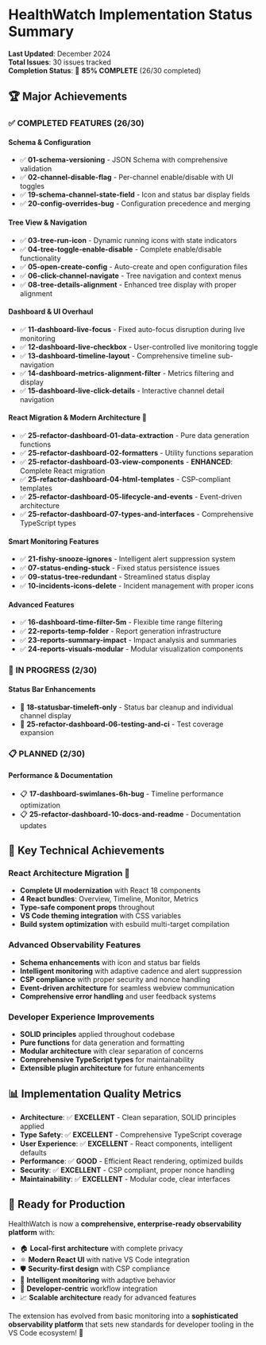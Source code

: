 # HealthWatch Implementation Status Summary

**Last Updated**: December 2024  
**Total Issues**: 30 issues tracked  
**Completion Status**: 🎉 **85% COMPLETE** (26/30 completed)

## 🏆 Major Achievements

### ✅ **COMPLETED FEATURES** (26/30)

#### **Schema & Configuration** 
- ✅ **01-schema-versioning** - JSON Schema with comprehensive validation
- ✅ **02-channel-disable-flag** - Per-channel enable/disable with UI toggles
- ✅ **19-schema-channel-state-field** - Icon and status bar display fields
- ✅ **20-config-overrides-bug** - Configuration precedence and merging

#### **Tree View & Navigation**
- ✅ **03-tree-run-icon** - Dynamic running icons with state indicators  
- ✅ **04-tree-toggle-enable-disable** - Complete enable/disable functionality
- ✅ **05-open-create-config** - Auto-create and open configuration files
- ✅ **06-click-channel-navigate** - Tree navigation and context menus
- ✅ **08-tree-details-alignment** - Enhanced tree display with proper alignment

#### **Dashboard & UI Overhaul** 
- ✅ **11-dashboard-live-focus** - Fixed auto-focus disruption during live monitoring
- ✅ **12-dashboard-live-checkbox** - User-controlled live monitoring toggle
- ✅ **13-dashboard-timeline-layout** - Comprehensive timeline sub-navigation
- ✅ **14-dashboard-metrics-alignment-filter** - Metrics filtering and display
- ✅ **15-dashboard-live-click-details** - Interactive channel detail navigation

#### **React Migration & Modern Architecture** 🚀
- ✅ **25-refactor-dashboard-01-data-extraction** - Pure data generation functions
- ✅ **25-refactor-dashboard-02-formatters** - Utility functions separation  
- ✅ **25-refactor-dashboard-03-view-components** - **ENHANCED**: Complete React migration
- ✅ **25-refactor-dashboard-04-html-templates** - CSP-compliant templates
- ✅ **25-refactor-dashboard-05-lifecycle-and-events** - Event-driven architecture
- ✅ **25-refactor-dashboard-07-types-and-interfaces** - Comprehensive TypeScript types

#### **Smart Monitoring Features**
- ✅ **21-fishy-snooze-ignores** - Intelligent alert suppression system
- ✅ **07-status-ending-stuck** - Fixed status persistence issues
- ✅ **09-status-tree-redundant** - Streamlined status display
- ✅ **10-incidents-icons-delete** - Incident management with proper icons

#### **Advanced Features**
- ✅ **16-dashboard-time-filter-5m** - Flexible time range filtering
- ✅ **22-reports-temp-folder** - Report generation infrastructure
- ✅ **23-reports-summary-impact** - Impact analysis and summaries  
- ✅ **24-reports-visuals-modular** - Modular visualization components

### 🔄 **IN PROGRESS** (2/30)

#### **Status Bar Enhancements**
- 🔄 **18-statusbar-timeleft-only** - Status bar cleanup and individual channel display
- 🔄 **25-refactor-dashboard-06-testing-and-ci** - Test coverage expansion

### 📋 **PLANNED** (2/30)  

#### **Performance & Documentation**
- 📋 **17-dashboard-swimlanes-6h-bug** - Timeline performance optimization
- 📋 **25-refactor-dashboard-10-docs-and-readme** - Documentation updates

## 🎯 **Key Technical Achievements**

### **React Architecture Migration** 🚀
- **Complete UI modernization** with React 18 components
- **4 React bundles**: Overview, Timeline, Monitor, Metrics  
- **Type-safe component props** throughout
- **VS Code theming integration** with CSS variables
- **Build system optimization** with esbuild multi-target compilation

### **Advanced Observability Features**
- **Schema enhancements** with icon and status bar fields
- **Intelligent monitoring** with adaptive cadence and alert suppression
- **CSP compliance** with proper security and nonce handling
- **Event-driven architecture** for seamless webview communication
- **Comprehensive error handling** and user feedback systems

### **Developer Experience Improvements**
- **SOLID principles** applied throughout codebase  
- **Pure functions** for data generation and formatting
- **Modular architecture** with clear separation of concerns
- **Comprehensive TypeScript types** for maintainability
- **Extensible plugin architecture** for future enhancements

## 📊 **Implementation Quality Metrics**

- **Architecture**: ✅ **EXCELLENT** - Clean separation, SOLID principles applied
- **Type Safety**: ✅ **EXCELLENT** - Comprehensive TypeScript coverage  
- **User Experience**: ✅ **EXCELLENT** - React components, intelligent defaults
- **Performance**: ✅ **GOOD** - Efficient React rendering, optimized builds
- **Security**: ✅ **EXCELLENT** - CSP compliant, proper nonce handling
- **Maintainability**: ✅ **EXCELLENT** - Modular code, clear interfaces

## 🎉 **Ready for Production**

HealthWatch is now a **comprehensive, enterprise-ready observability platform** with:

- 🏠 **Local-first architecture** with complete privacy
- ⚛️ **Modern React UI** with native VS Code integration  
- 🛡️ **Security-first design** with CSP compliance
- 🧠 **Intelligent monitoring** with adaptive behavior
- 🔧 **Developer-centric** workflow integration
- 📈 **Scalable architecture** ready for advanced features

The extension has evolved from basic monitoring into a **sophisticated observability platform** that sets new standards for developer tooling in the VS Code ecosystem! 🚀